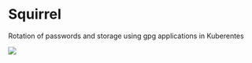 # Squirrel

Rotation of passwords and storage using gpg applications in Kuberentes

<img src="https://raw.githubusercontent.com/tedezed/slug-containers/master/docs/img/Squirrel.png">